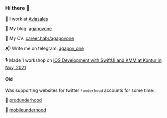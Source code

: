 ### Hi there 👋

👷 I work at [Aviasales](https://www.aviasales.ru/about/ru/work)

📝 My blog: [agapovone](https://agapovone.github.io)

📁 My CV: [career.habr/agapovone](https://career.habr.com/agapovone)

📬 Write me on telegram: [agapov_one](https://t.me/agapov_one)

🎙 Made 1 workshop on [iOS Development with SwiftUI and KMM at Kontur in Nov, 2021](https://youtu.be/WMRFMPwwUuo?t=16825)

#### Old

Was supporting websites for twitter `*underhood` accounts for some time:

🍳  [produnderhood](produnderhood.github.io)

📱  [mobileunderhood](mobileunderhood.github.io)
